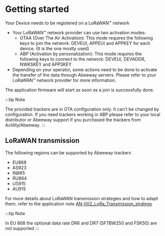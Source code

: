 # Getting started

Your Device needs to be registered on a LoRaWAN™ network

-   Your LoRaWAN™ network provider can use two activation modes:
    -   OTAA (Over The Air Activation): This mode requires the following keys to join the network: DEVEUI, APPEUI and APPKEY for each device. (It is the one mostly used)
    -   ABP (Activation by personalization): This mode requires the following keys to connect to the network: DEVEUI, DEVADDR, NWKSKEY and APPSKEY
-   Depending on your operator, some actions need to be done to activate the transfer of the data through Abeeway servers. Please refer to your LoRaWAN™ network provider for more information.

The application firmware will start as soon as a join is successfully done.

:::tip Note

The provided trackers are in OTA configuration only. It can't be
changed by configuration. If you need trackers working in ABP please
refer to your local distributor or Abeeway support if you purchased
the trackers from Actility/Abeeway.
:::

## LoRaWAN transmission

The following regions can be supported by Abeeway trackers

-   EU868
-   AS923
-   IN865
-   RU864
-   US915
-   AU915

For more details about LoRaWAN transmission strategies and how to adapt them, refer to the
application note [AN-002_LoRa_Transmission_strategy](../../../D-Reference/DocLibrary_R/#application-notes)

:::tip Note

In EU 868 the optional data rate DR6 and DR7 (SF7BW250 and FSK50) are not supported
:::